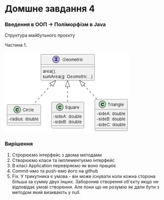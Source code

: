 # Домшне завдання 4
### Введення в ООП -> Поліморфізм в Java

Структура майбутьного проєкту

Частина 1.

![](doc/class-diagram.png)

### Вирішення
1. Строрюємо інтерфейс з двома методами
2. Створюємо класи та імплементуємо інтерфейс
3. В класі Application перевіряємо як воно працює
4. Commit-имо та push-емо його на github
5. Fix. У трикутника є умова - він може існувати коли кожна сторона більша за сумму двух інших. Заборонив створення об'єкту якщо не відповідає умові створення. Але поки що не розумію як дали бути з методом який визивають у null.